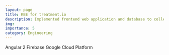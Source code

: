 ```yaml
---
layout: page
title: KBE for treatment.io
description: Implemented frontend web application and database to collect and process medical data from doctors in order to train a ML model for treatment.io.
img:
importance: 5
category: Engineering
---
```


<div class="project-tech">
    <span>Angular 2</span>
    <span>Firebase</span>
    <span>Google Cloud Platform</span>
</div>
